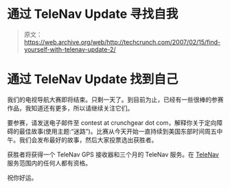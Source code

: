 # 通过 TeleNav Update  寻找自我

> 原文：<https://web.archive.org/web/http://techcrunch.com/2007/02/15/find-yourself-with-telenav-update-2/>

# 通过 TeleNav Update 找到自己

我们的电视导航大赛即将结束。只剩一天了。到目前为止，已经有一些很棒的参赛作品，我知道还有更多，所以请继续关注它们。

要参赛，请发送电子邮件至 contest at crunchgear dot com，解释你关于定向障碍的最佳故事(使用主题:“迷路”)。比赛从今天开始一直持续到美国东部时间周五中午。我们会发布最好的故事，然后大家投票选出获胜者。

获胜者将获得一个 TeleNav GPS 接收器和三个月的 TeleNav 服务。在 [TeleNav](https://web.archive.org/web/20131010115331/http://www.telenav.com/) 服务范围内的任何人都有资格。

祝你好运。